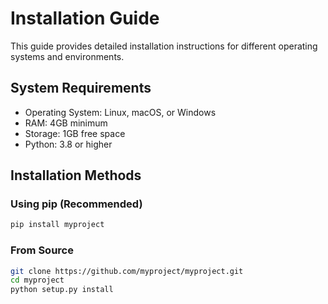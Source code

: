 # Installation Guide

This guide provides detailed installation instructions for different operating systems and environments.

## System Requirements

- Operating System: Linux, macOS, or Windows
- RAM: 4GB minimum
- Storage: 1GB free space
- Python: 3.8 or higher

## Installation Methods

### Using pip (Recommended)

```bash
pip install myproject
```

### From Source

```bash
git clone https://github.com/myproject/myproject.git
cd myproject
python setup.py install
```